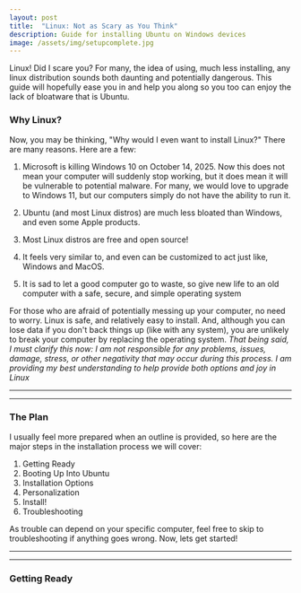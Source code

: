 ```yaml
---
layout: post
title:  "Linux: Not as Scary as You Think"
description: Guide for installing Ubuntu on Windows devices
image: /assets/img/setupcomplete.jpg
---
```

<p class="intro"><span class="dropcap">L</span>inux! Did I scare you? For many, the idea of using, much less installing, any linux distribution sounds both daunting and potentially dangerous. This guide will hopefully ease you in and help you along so you too can enjoy the lack of bloatware that is Ubuntu. </p>

### Why Linux?

Now, you may be thinking, "Why would I even want to install Linux?" There are many reasons. Here are a few:

1. Microsoft is killing Windows 10 on October 14, 2025. Now this does not mean your computer will suddenly stop working, but it does mean it will be vulnerable to potential malware. For many, we would love to upgrade to Windows 11, but our computers simply do not have the ability to run it.

2. Ubuntu (and most Linux distros) are much less bloated than Windows, and even some Apple products. 

3. Most Linux distros are free and open source!

4. It feels very similar to, and even can be customized to act just like, Windows and MacOS.

5. It is sad to let a good computer go to waste, so give new life to an old computer with a safe, secure, and simple operating system

For those who are afraid of potentially messing up your computer, no need to worry. Linux is safe, and relatively easy to install. And, although you can lose data if you don't back things up (like with any system), you are unlikely to break your computer by replacing the operating system. 
*That being said, I must clarify this now: I am not responsible for any problems, issues, damage, stress, or other negativity that may occur during this process. I am providing my best understanding to help provide both options and joy in Linux*

---
---


### The Plan

I usually feel more prepared when an outline is provided, so here are the major steps in the installation process we will cover:

1. Getting Ready
2. Booting Up Into Ubuntu
3. Installation Options
4. Personalization
5. Install!
6. Troubleshooting

As trouble can depend on your specific computer, feel free to skip to troubleshooting if anything goes wrong. Now, lets get started!

---
---

### Getting Ready

